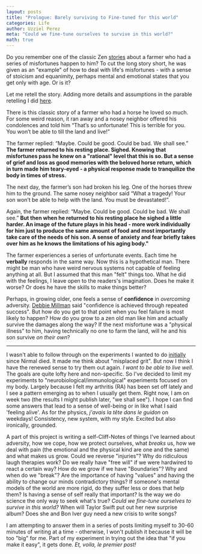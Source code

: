 ```yaml
---
layout: posts
title: "Prologue: Barely surviving to Fine-tuned for this world"
categories: Life
author: Uzziel Perez
meta: "Could we fine-tune ourselves to survive in this world?"
math: true
---
```



Do you remember one of the classic Zen [stories](https://www.youtube.com/watch?v=P3P7f0Zg9wk) about a farmer who had a series of misfortunes happen to him? To cut the long story short, he was given as an "example" of how to deal with life's misfortunes - with a sense of stoicism and equanimity, perhaps mental and emotional states that you get only with age. Or is it?

Let me retell the story. Adding more details and assumptions in the parable retelling I did [here](https://uzzielperez.github.io/life,/pleasant/thoughts/series/2020/07/01/Chamonix-Mont-Blanc2.html).

There is this classic story of a farmer who had a horse he loved so much. For some weird reason, it ran away and a nosey neighbor offered his condolences and told him “That’s so unfortunate! This is terrible for you. You won’t be able to till the land and live!”

The farmer replied: “Maybe. Could be good. Could be bad. We shall see.”
**The farmer returned to his resting place. Sighed. Knowing that misfortunes pass he knew on a "rational" level that this is so. But a sense of grief and loss as good memories with the beloved horse return, which in turn made him teary-eyed - a physical response made to tranquilize the body in times of stress.**

The next day, the farmer’s son had broken his leg. One of the horses threw him to the ground. The same nosey neighbor said “What a tragedy! Your son won’t be able to help with the land. You must be devastated!”.

Again, the farmer replied: “Maybe. Could be good. Could be bad. We shall see.” **But then when he returned to his resting place he sighed a little harder. An image of the future plays in his head - more work individually for him just to produce the same amount of food and most importantly take care of the needs of his son. A sense of anxiety and fear briefly takes over him as he knows the limitations of his aging body."**

The farmer experiences a series of unfortunate events. Each time he **verbally** responds in the same way. Now this is a hypothetical man. There might be man who have weird nervous systems not capable of feeling anything at all. But I assumed that this man "felt" things too. What he did with the feelings, I leave open to the readers's imagination. Does he make it worse? Or does he have the skills to make things better?

Perhaps, in growing older, one feels a sense of **confidence** in *overcoming* adversity. [Debbie Millman](https://www.creativeboom.com/features/debbie-millman/) said "confidence is achieved through repeated success". But how do you get to that point when you feel failure is most likely to happen? How do you grow to a zen old man like him and actually survive the damages along the way? If the next misfortune was a "physical illness" to him, having technically no one to farm the land, will he and his son survive *on their own*?

-----

I wasn't able to follow through on the experiments I wanted to do [initially](https://uzzielperez.github.io/physics/2021/02/28/Joie-de-vivre.html) since Nirmal died. It made me think about "misplaced grit". But now I think I have the renewed sense to try them out again. *I want to be able to live well.*  The goals are quite lofty here and non-specific. So I've decided to limit my experiments to "neurobiological/immunological" experiments focused on my body. Largely because I felt my arthritis (RA) has been set off lately and I see a pattern emerging as to when I usually get them. Right now, I am on week two (the results I might publish later, "we shall see"). I hope I can find some answers that lead to a sense of well-being or in like what I said 'feeling alive'. As for the physics, *j'avais la tête dans le guidon* on weekdays! Consistency, new system, with my style. Excited but also ironically, grounded.  

A part of this project is writing a self-Cliff-Notes of things I've learned about adversity, how we cope, how we protect ourselves, what *breaks* us, how we deal with pain (the emotional and the physical kind are one and the same) and what makes us grow. Could we reverse "injuries"? Why do ridiculous laugh therapies work? Do we really have "free will" if we were hardwired to react a certain way? How do we grow if we have "Boundaries"? Why and when do we "break"? Are the importance of having "values" and having the ability to change our minds contradictory things? If someone's mental models of the world are more rigid, do they suffer less or does that help them? Is having a sense of self really that important? Is the way we do science the only way to seek what's true? *Could we fine-tune ourselves to survive in this world?* When will Taylor Swift put out her new surprise album? Does she and Bon Iver guy need a new crisis to write songs?

I am attempting to answer them in a series of posts limiting myself to 30-60 minutes of writing at a time - otherwise, I won't publish it because it will be too "big" for me. Part of my experiment in trying out the idea that "if you make it easy", it gets done. *Et, voila, le premier post!*  
